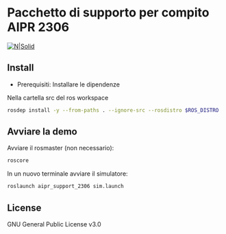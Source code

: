 # Pacchetto di supporto per compito AIPR 2306

[![N|Solid](https://www.unicampania.it/doc/img/logo_vanvitelli.jpg)](https://www.ingegneria.unicampania.it/roboticslab)

## Install

- Prerequisiti: Installare le dipendenze

Nella cartella src del ros workspace
```bash
rosdep install -y --from-paths . --ignore-src --rosdistro $ROS_DISTRO
```

## Avviare la demo

Avviare il rosmaster (non necessario):
```bash
roscore
```

In un nuovo terminale avviare il simulatore:
```bash
roslaunch aipr_support_2306 sim.launch
```

## License

GNU General Public License v3.0
